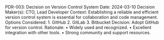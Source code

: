 PDR-003: Decision on Version Control System
Date: 2024-03-10
Decision Maker(s): CTO, Lead Developer
Context:
Establishing a reliable and efficient version control system is essential for collaboration and code management.
Options Considered:
	1.	GitHub
	2.	GitLab
	3.	Bitbucket
Decision:
Adopt GitHub for version control.
Rationale:
	•	Widely used and recognized.
	•	Excellent integration with other tools.
	•	Strong community and support resources.
